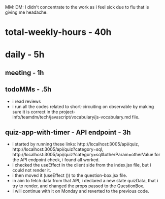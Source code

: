 MM: DM: I didn't concentrate to the work as i feel sick due to flu that is giving me headache.
# total-weekly-hours - 40h

# daily - 5h

## meeting - 1h

## todoMMs - .5h
* i read reviews 
* i run all the codes related to short-circuiting on observable by making sure it is correct in the project-info/teamdm/tech/javascript/vocabulary/js-vocabulary.md file.
 
 ## quiz-app-with-timer - API endpoint - 3h
 * i started by running these links: http://localhost:3005/api/quiz, http://localhost:3005/api/quiz?category=sql, http://localhost:3005/api/quiz?category=sql&otherParam=otherValue for the API endpoint check, i found all worked.
 * i checked the useEffect in the client side from the index.jsx file, but i could not render it.
 * i then moved it (useEffect ())  to the question-box.jsx file.
 * in aim to fetch data from that API, i declared a new state quizData, that i try to render, and changed the props passed to the QuestionBox.
 * I will continue with it on Monday and reverted to the previous code.